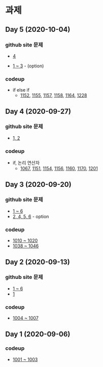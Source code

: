 # 과제

## Day 5 (2020-10-04)

### github site 문제
* [4](https://github.com/dulumary/c_programming_09_06/blob/master/04_Condition/test/test06/README.md)

* [1 ~ 3](https://github.com/dulumary/c_programming_09_06/blob/master/04_Condition/test/test06/README.md) - (option)

### codeup

* if else if
	* [1152](https://codeup.kr/problem.php?id=1152), [1155](https://codeup.kr/problem.php?id=1155), [1157](https://codeup.kr/problem.php?id=1157), [1158](https://codeup.kr/problem.php?id=1162), [1164](https://codeup.kr/problem.php?id=1164),  [1228](https://codeup.kr/problem.php?id=1228)




## Day 4 (2020-09-27)

### github site 문제
* [1, 2](https://github.com/dulumary/c_programming_09_06/blob/master/04_Condition/test/test05/README.md)

### codeup

* if, 논리 연산자
	* [1067](https://codeup.kr/problem.php?id=1067), [1151](https://codeup.kr/problem.php?id=1151), [1154](https://codeup.kr/problem.php?id=1154), [1156](https://codeup.kr/problem.php?id=1156), [1160](https://codeup.kr/problem.php?id=1160), [1170](https://codeup.kr/problem.php?id=1170), [1201](https://codeup.kr/problem.php?id=1201)


## Day 3 (2020-09-20)

### github site 문제
* [1 ~ 6](https://github.com/dulumary/c_programming_09_06/blob/master/02_Variable/test/test04/README.md)
* [2, 4, 5, 6](https://github.com/dulumary/c_programming_09_06/blob/master/02_Variable/test/test05/README.md) - option

### codeup
* [1010 ~ 1020](https://codeup.kr/problemsetsol.php?psid=10)
* [1038 ~ 1046](https://codeup.kr/problemsetsol.php?psid=10)

## Day 2 (2020-09-13)

### github site 문제
* [1 ~ 6](https://github.com/dulumary/c_programming_09_06/blob/master/02_Variable/test/test02/README.md)
* [1](https://github.com/dulumary/c_programming_09_06/blob/master/02_Variable/test/test05/README.md)

### codeup
* [1004 ~ 1007](https://codeup.kr/problemsetsol.php?psid=9)

## Day 1 (2020-09-06) 
### codeup
* [1001 ~ 1003](https://codeup.kr/problemsetsol.php?psid=9)





